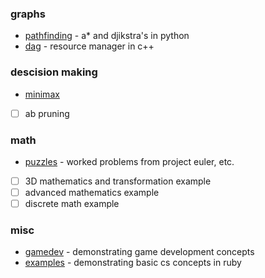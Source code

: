 ### graphs
- [pathfinding](https://github.com/croberts/pathfinding) - a* and djikstra's in python
- [dag](https://github.com/croberts/dag) - resource manager in c++

### descision making
- [minimax](https://github.com/croberts/minimax)
- [ ] ab pruning

### math
- [puzzles](https://github.com/croberts/puzzles) - worked problems from project euler, etc.
- [ ] 3D mathematics and transformation example
- [ ] advanced mathematics example
- [ ] discrete math example

### misc
- [gamedev](https://github.com/croberts/gamedev_showreel) - demonstrating game development concepts
- [examples](https://github.com/croberts/examples) - demonstrating basic cs concepts in ruby
